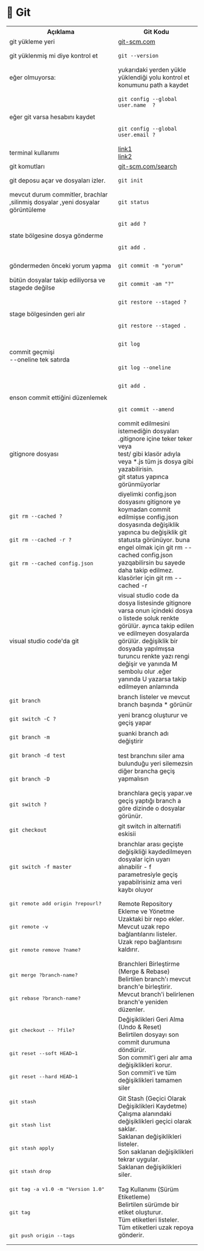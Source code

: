 # 📂 Git
 
<table >
  <tr>
    <th>Açıklama </th>
    <th>Git Kodu</th>
  </tr>
  <tr>
	<td>git yükleme yeri</th>
    <td><a href="https://git-scm.com/downloads/win target="_blank">git-scm.com</a><br> </td>
  </tr>
  <tr>
    <td>git yüklenmiş mi diye kontrol et</td>
    <td><pre><code>git --version </code></pre></td>
  </tr> 
  <tr>
    <td>eğer olmuyorsa: </td>
    <td>
		yukarıdaki yerden yükle <br>
		yüklendiği yolu kontrol et <br>
		konumunu path a kaydet
    </td>
  </tr>
  <tr>
    <td>eğer git varsa hesabını kaydet</td>
    <td>
    	<pre><code>git config --global user.name  ? </code></pre><br>
    	<pre><code>git config --global user.email ? </code></pre>
    </td>
  </tr>

<tr>
    <td>terminal kullanımı</td>
    <td>
    	<a href="https://youtu.be/aHOzKAe6bGE?list=PLeGbjrys0OZKPvB7z2JNT8Nxp4VfnFiN6 target="_blank">link1</a><br>
    	<a href="https://youtu.be/UWmIkn3f1UM?list=PLeGbjrys0OZKPvB7z2JNT8Nxp4VfnFiN6 target="_blank">link2</a>
    </td>
 </tr>

 <tr>
    <td>git komutları</td>
    <td><a href="https://git-scm.com/search/results?search=&language=en" target="_blank">git-scm.com/search</a></td> 
  </tr>
 
 <tr>
    <td>git deposu açar ve dosyaları izler.</td>
    <td><pre><code>git init</code></pre></td>
  </tr>

  <tr>
    <td>mevcut durum commitler, brachlar ,silinmiş dosyalar ,yeni dosyalar görüntüleme</td>
    <td><pre><code>git status</code></pre></td>
  </tr>
 
 <tr>
    <td>state bölgesine dosya gönderme </td>
    <td>
    	<pre><code>git add ? </code></pre><br>
    	<pre><code>git add . </code></pre>
    </td>
  </tr>
 
 <tr>
    <td>göndermeden önceki yorum yapma</td>
    <td><pre><code>git commit -m "yorum" </code></pre></td>
  </tr>

 <tr>
    <td>bütün dosyalar takip ediliyorsa ve stagede değilse</td>
    <td><pre><code>git commit -am "?" </code></pre></td>
  </tr>
 
 <tr>
    <td>stage bölgesinden geri alır </td>
    <td><pre><code>git restore --staged ? </code></pre><br>
    	<pre><code>git restore --staged . </code></pre></td>
  </tr>

 <tr>
    <td>commit geçmişi <br>--oneline tek satırda </td> 
    <td><pre><code>git log </code></pre><br>
    	<pre><code>git log --oneline </code></pre></td>
  </tr>
 
 <tr>
    <td>enson commit ettiğini düzenlemek</td>
    <td><pre><code>git add .</code></pre><br>
    	<pre><code>git commit --amend </code></pre></td>
  </tr>
  
 <tr>
    <td>gitignore dosyası</td>
    <td>commit edilmesini istemediğin dosyaları .gitignore içine teker teker veya <br>
	test/  gibi klasör adıyla veya *.js tüm js dosya gibi yazabilirisin.<br>
	git status yapınca görünmüyorlar</td>
  </tr>
  
<tr>
    <td><pre><code>git rm --cached ?</code></pre><br>
    	<pre><code>git rm --cached -r ? </code></pre><br> 
    	<pre><code>git rm --cached config.json </code></pre></td>
    <td>diyelimki config.json dosyasını gitignore ye koymadan commit edilmişse config.json dosyasında değişiklik yapınca bu değişiklik git statusta görünüyor. buna engel olmak için git rm --cached config.json yazqabilirsin bu sayede daha takip edilmez. klasörler için  git rm --cached -r </td>
</tr>
 
<tr>
    <td>visual studio code'da git</td>
    <td>visual studio code da dosya listesinde gitignore varsa onun içindeki dosya o listede soluk renkte görülür. ayrıca takip edilen ve edilmeyen dosyalarda görülür. değişiklik bir dosyada yapılmışsa turuncu renkte yazı rengi değişir ve yanında M sembolu olur .eğer yanında U yazarsa takip edilmeyen anlamında </td>
</tr>
<tr>
	<td><pre><code>git branch</code></pre> </td>
	<td>branch listeler ve mevcut branch başında * görünür </td>
</tr>

<tr>
    <td><pre><code>git switch -C ? </code></pre> </td>
	<td>yeni brancg oluşturur ve geçiş yapar </td>
</tr>
<tr>
	<td><pre><code>git branch -m </code></pre></code> </td>
	<td>şuanki branch adı değiştirir </code></td>
</tr>
<tr>
	<td><pre><code>git branch -d test</code></pre> <br>
 	<pre><code>git branch -D </code></pre> </td>
 	<td>test branchını siler ama bulunduğu yeri silemezsin diğer brancha geçiş yapmalısın </td>
<tr>
<tr>
    <td> <pre><code>git switch ? </code></pre></td>
    <td>branchlara geçiş yapar.ve geçiş yaptığı branch a göre dizinde o dosyalar görünür.</td>
</tr> 
<tr>
    <td> <pre><code>git checkout</code></pre></td>
    <td>git switch in alternatifi eskisii</td>
</tr>
<tr>
    <td> <pre><code>git switch -f master </code></pre></td>
    <td>branchlar arası geçişte değişikliği kaydedilmeyen dosyalar için uyarı alınabilir  - f parametresiyle geçiş yapabilrisiniz ama veri kaybı oluyor </td>
</tr>
<tr> 
    <td> <pre>git remote add origin ?repourl? </code></pre> <br>
         <pre>git remote -v </code></pre> <br>
         <pre>git remote remove ?name? </code></pre></td> 
    <td> Remote Repository Ekleme ve Yönetme <br>
         Uzaktaki bir repo ekler. <br>
         Mevcut uzak repo bağlantılarını listeler. <br>
         Uzak repo bağlantısını kaldırır.</td>
</tr>
<tr>
    <td> <pre>git merge ?branch-name? </code></pre><br>
         <pre>git rebase ?branch-name?</code></pre></td> 
    <td> Branchleri Birleştirme (Merge & Rebase)<br>
         Belirtilen branch'ı mevcut branch'e birleştirir.<br>
         Mevcut branch'i belirlenen branch'e yeniden düzenler. </td>
</tr>
<tr>
    <td> <pre>git checkout -- ?file? </code></pre><br>
         <pre>git reset --soft HEAD~1 </code></pre><br>
         <pre>git reset --hard HEAD~1 </code></pre></td> 
    <td> Değişiklikleri Geri Alma (Undo & Reset)<br>
         Belirtilen dosyayı son commit durumuna döndürür.<br>
         Son commit'i geri alır ama değişiklikleri korur.<br>
         Son commit'i ve tüm değişiklikleri tamamen siler</td>
</tr>
<tr>
    <td> <pre>git stash </code></pre><br> 
         <pre>git stash list </code></pre><br>
         <pre>git stash apply </code></pre><br>
         <pre>git stash drop </code></pre></td>
    <td> Git Stash (Geçici Olarak Değişiklikleri Kaydetme)<br>
         Çalışma alanındaki değişiklikleri geçici olarak saklar.<br>
         Saklanan değişiklikleri listeler.<br>
         Son saklanan değişiklikleri tekrar uygular.<br>
         Saklanan değişiklikleri siler.</td>
</tr>
<tr>
    <td> <pre>git tag -a v1.0 -m "Version 1.0" </code></pre><br>
         <pre>git tag </code></pre><br>
         <pre>git push origin --tags </code></pre></td>
    <td> Tag Kullanımı (Sürüm Etiketleme)<br>
         Belirtilen sürümde bir etiket oluşturur.<br>
         Tüm etiketleri listeler.<br>
         Tüm etiketleri uzak repoya gönderir.</td>
<tr>
</table>